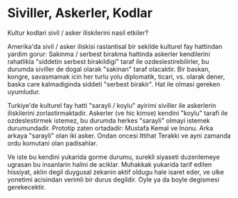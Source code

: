 # Siviller, Askerler, Kodlar

Kultur kodlari sivil / asker iliskilerini nasil etkiler?

Amerika'da sivil / asker iliskisi raslantisal bir sekilde kulturel fay hattindan yardim gorur: Sakinma / serbest birakma hattinda askerler kendilerini rahatlikla "siddetin serbest birakildigi" taraf ile ozdeslestirebilirler, bu durumda siviller de dogal olarak "sakinan" taraf olacaktir. Bir baskan, kongre, savasmamak icin her turlu yolu diplomatik, ticari, vs. olarak dener, baska care kalmadiginda siddeti "serbest birakir". Hat ile olmasi gereken uyumludur.

Turkiye'de kulturel fay hatti "sarayli / koylu" ayirimi siviller ile askerlerin iliskilerini zorlastirmaktadir. Askerler (ve hic kimse) kendini "koylu" tarafi ile ozdeslestirmek istemez, bu durumda herkes "sarayli" olmayi istemek durumundadir. Prototip zaten ortadadir: Mustafa Kemal ve Inonu. Arka arkaya "sarayli" olan iki asker. Ondan oncesi Ittihat Terakki ve ayni zamanda ordu komutani olan padisahlar.

Ve iste bu kendini yukarida gorme durumu, surekli siyaseti duzenlemeye ugrasan bu insanlarin halini de aciklar. Muhakkak yukarida tarif edilen hissiyat, aklin degil duygusal zekanin aktif oldugu hale isaret eder, ve ulke yonetimi acisindan verimli bir durus degildir. Oyle ya da boyle degismesi gerekecektir.
